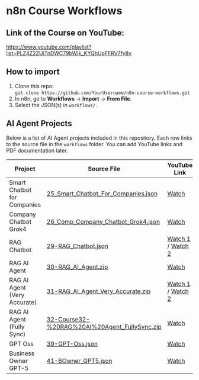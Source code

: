 # n8n Course Workflows

## Link of the Course on YouTube:

https://www.youtube.com/playlist?list=PLZ4Z2ZUiTnDWC79bWIk_KYQhUpFFRV7fy8v

## How to import

1. Clone this repo:  
   `git clone https://github.com/YourUsername/n8n-course-workflows.git`
2. In n8n, go to **Workflows** → **Import** → **From File**.
3. Select the JSON(s) in `workflows/`.

## AI Agent Projects

Below is a list of AI Agent projects included in this repository. Each row links to the source file in the `workflows` folder. You can add YouTube links and PDF documentation later.

| Project                           | Source File                                                                               | YouTube Link | PDF |
|-----------------------------------|-------------------------------------------------------------------------------------------|-------------|-----|
| Smart Chatbot for Companies       | [25_Smart_Chatbot_For_Companies.json](workflows/25_Smart_Chatbot_For_Companies.json)       | [Watch](https://www.youtube.com/watch?v=BFi05jLLjMU&list=PLZ42ZUInDWC79Bw1K_tYQhUPfFRV7fy8v&index=31 "Smart Chatbot For Companies") |     |
| Company Chatbot Grok4             | [26_Comp_Company_Chatbot_Grok4.json](workflows/26_Comp_Company_Chatbot_Grok4.json)         | [Watch](https://www.youtube.com/watch?v=exsnquJcSmE&list=PLZ42ZUInDWC79Bw1K_tYQhUPfFRV7fy8v&index=32 "Company Chatbot Grok4") |     |
| RAG Chatbot                       | [29-RAG_Chatbot.json](workflows/29-RAG_Chatbot.json)                                       | [Watch 1](https://www.youtube.com/watch?v=ntGE0fN8WWM&list=PLZ42ZUInDWC79Bw1K_tYQhUPfFRV7fy8v&index=39 "RAG Chatbot - Part 1") / [Watch 2](https://www.youtube.com/watch?v=axOTx3e8660&list=PLZ42ZUInDWC79Bw1K_tYQhUPfFRV7fy8v&index=40 "RAG Chatbot - Part 2") |     |
| RAG AI Agent                      | [30-RAG_AI_Agent.zip](workflows/30-RAG_AI_Agent.zip)                                       | [Watch](https://www.youtube.com/watch?v=K1G86IlyWyE&list=PLZ42ZUInDWC79Bw1K_tYQhUPfFRV7fy8v&index=41 "RAG AI Agent") |     |
| RAG AI Agent (Very Accurate)      | [31-RAG_AI_Agent_Very_Accurate.zip](workflows/31-RAG_AI_Agent_Very_Accurate.zip)           | [Watch 1](https://www.youtube.com/watch?v=nMURjvGpVYo&list=PLZ42ZUInDWC79Bw1K_tYQhUPfFRV7fy8v&index=42 "RAG AI Agent Very Accurate - Part 1") / [Watch 2](https://www.youtube.com/watch?v=SWXhl0iQNX4&list=PLZ42ZUInDWC79Bw1K_tYQhUPfFRV7fy8v&index=43 "RAG AI Agent Very Accurate - Part 2") |     |
| RAG AI Agent (Fully Sync)         | [32-Course32-%20RAG%20AI%20Agent_FullySync.zip](workflows/32-Course32-%20RAG%20AI%20Agent_FullySync.zip) | [Watch](https://www.youtube.com/watch?v=WtmpNiGbuw4&list=PLZ42ZUInDWC79Bw1K_tYQhUPfFRV7fy8v&index=44 "RAG AI Agent Fully Sync") |     |
| GPT Oss                           | [39-GPT-Oss.json](workflows/39-GPT-Oss.json)                                               | [Watch](https://www.youtube.com/watch?v=evFucdQK7kQ&list=PLZ42ZUInDWC79Bw1K_tYQhUPfFRV7fy8v&index=52 "GPT Oss") |     |
| Business Owner GPT-5              | [41-BOwner_GPT5.json](workflows/41_BusinessOwnerGPT5/41-BOwner_GPT5.json)                 | [Watch](https://www.youtube.com/watch?v=LTAw0B5bKb4&list=PLZ42ZUInDWC79Bw1K_tYQhUPfFRV7fy8v&index=54 "Business Owner GPT-5") |     |
